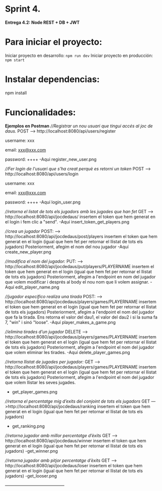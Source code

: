 
# Sprint 4.
**Entrega 4.2: Node REST + DB + JWT**

# Para iniciar el proyecto:

Iniciar proyecto en desarrollo:
```npm run dev```
Iniciar proyecto en producción:
```npm start```

# Instalar dependencias:

npm install

# Funcionalidades:
**Ejemplos en Postman**
*//Registrar un nou usuari que tingui accés al joc de daus.*
POST —> http://localhost:8080/api/users/register

username: xxx

email: xxx@xxx.com

password: ++++
-Aqui register_new_user.png

*//Fer login de l'usuari que s'ha creat perquè es retorni un token*
POST —> http://localhost:8080/api/users/login

username: xxx

email: xxx@xxx.com

password: ++++
-Aquí login_user.png

*//retorna el listat de tots els jugadors amb les jugades que han fet*
GET —> http://localhost:8080/api/jocdedaus/
insertem el token que hem generat en el login i fem clic a "send".
-Aquí insert_token_get_players.png

*//crea un jugador*
POST: —> http://localhost:8080/api/jocdedaus/post/players
insertem el token que hem generat en el login (igual que hem fet per retornar el llistat de tots els jugadors)
Posteriorment, afegim el nom del nou jugador
-Aquí create_new_player.png

*//modifica el nom del jugador:*
PUT: —> http://localhost:8080/api/jocdedaus/put/players/PLAYERNAME
insertem el token que hem generat en el login (igual que hem fet per retornar el llistat de tots els jugadors)
Posteriorment, afegim a l'endpoint en nom del jugador que volem modificar i després al body el nou nom que li volem assignar.
-Aquí edit_player_name.png

*//jugador específico realiza una tirada*
POST: --> http://localhost:8080/api/jocdedaus/players/games/PLAYERNAME
insertem el token que hem generat en el login (igual que hem fet per retornar el llistat de tots els jugadors)
Posteriorment, afegim a l'endpoint el nom del jugador que fa la tirada. Ens retorna el valor del dau1, el valor del dau2 i si la suma fa 7, "win" i sinó "loose".
-Aquí player_makes_a_game.png

*//elimina tirades d’un jugador*
DELETE —> http://localhost:8080/api/jocdedaus/players/games/PLAYERNAME
insertem el token que hem generat en el login (igual que hem fet per retornar el llistat de tots els jugadors)
Posteriorment, afegim a l'endpoint el nom del jugador que volem eliminar les tirades.
-Aquí delete_player_games.png

*//retorna llistat de jugades per jugador:*
GET —> http://localhost:8080/api/jocdedaus/players/games/PLAYERNAME
insertem el token que hem generat en el login (igual que hem fet per retornar el llistat de tots els jugadors)
Posteriorment, afegim a l'endpoint el nom del jugador que volem llistar les seves jugades.
- get_player_games.png

*//retorna el percentatge mig d’exits del conjoint de tots els jugadors*
GET —>http://localhost:8080/api/jocdedaus/ranking
insertem el token que hem generat en el login (igual que hem fet per retornar el llistat de tots els jugadors)
- get_ranking.png

*//retorna jugador amb millor percentatge d’èxits*
GET —> http://localhost:8080/api/jocdedaus/winner
insertem el token que hem generat en el login (igual que hem fet per retornar el llistat de tots els jugadors)
-get_winner.png

*//retorna jugador amb pitjor percentatge d’èxits*
GET —> http://localhost:8080/api/jocdedaus/loser
insertem el token que hem generat en el login (igual que hem fet per retornar el llistat de tots els jugadors)
-get_looser.png

——————————————

